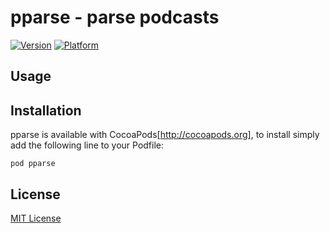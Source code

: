 # pparse - parse podcasts

[![Version](http://cocoapod-badges.herokuapp.com/v/pparse/badge.png)](http://cocoadocs.org/docsets/pparse)
[![Platform](http://cocoapod-badges.herokuapp.com/p/pparse/badge.png)](http://cocoadocs.org/docsets/pparse)

## Usage

## Installation

pparse is available with CocoaPods[http://cocoapods.org], to install
simply add the following line to your Podfile:

    pod pparse

## License

[MIT License](https://raw.github.com/michaelnisi/pparse/master/LICENSE)

